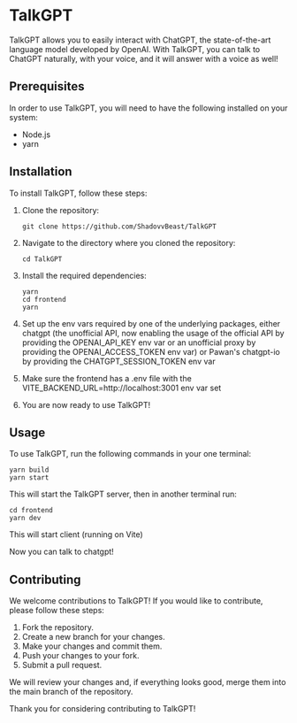 # TalkGPT

TalkGPT allows you to easily interact with ChatGPT, the state-of-the-art language model developed by OpenAI. With TalkGPT, you can talk to ChatGPT naturally, with your voice, and it will answer with a voice as well!

## Prerequisites

In order to use TalkGPT, you will need to have the following installed on your system:

- Node.js
- yarn

## Installation

To install TalkGPT, follow these steps:

1. Clone the repository:

    ```
    git clone https://github.com/ShadovvBeast/TalkGPT
    ```

2. Navigate to the directory where you cloned the repository:

    ```
    cd TalkGPT
    ```

3. Install the required dependencies:

    ```
    yarn
    cd frontend
    yarn
    ```
4. Set up the env vars required by one of the underlying packages, either chatgpt (the unofficial API, now enabling the usage of the official API by providing the OPENAI_API_KEY env var or an unofficial proxy by providing the OPENAI_ACCESS_TOKEN env var) or Pawan's chatgpt-io by providing the CHATGPT_SESSION_TOKEN env var 
5. Make sure the frontend has a .env file with the VITE_BACKEND_URL=http://localhost:3001 env var set
6. You are now ready to use TalkGPT!

## Usage

To use TalkGPT, run the following commands in your one terminal:

    yarn build
    yarn start

This will start the TalkGPT server, then in another terminal run:

    cd frontend
    yarn dev
    
This will start client (running on Vite)

Now you can talk to chatgpt!

## Contributing

We welcome contributions to TalkGPT! If you would like to contribute, please follow these steps:

1. Fork the repository.
2. Create a new branch for your changes.
3. Make your changes and commit them.
4. Push your changes to your fork.
5. Submit a pull request.

We will review your changes and, if everything looks good, merge them into the main branch of the repository.

Thank you for considering contributing to TalkGPT!
